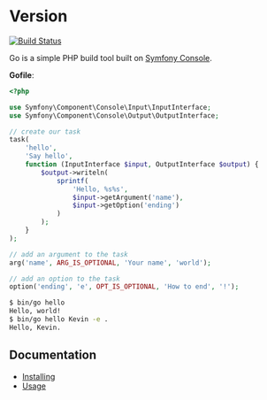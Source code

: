 Version
=======

[![Build Status]](http://travis-ci.org/herrera-io/php-go)

Go is a simple PHP build tool built on [Symfony Console][].

**Gofile**:

```php
<?php

use Symfony\Component\Console\Input\InputInterface;
use Symfony\Component\Console\Output\OutputInterface;

// create our task
task(
    'hello',
    'Say hello',
    function (InputInterface $input, OutputInterface $output) {
        $output->writeln(
            sprintf(
                'Hello, %s%s',
                $input->getArgument('name'),
                $input->getOption('ending')
            )
        );
    }
);

// add an argument to the task
arg('name', ARG_IS_OPTIONAL, 'Your name', 'world');

// add an option to the task
option('ending', 'e', OPT_IS_OPTIONAL, 'How to end', '!');
```

```sh
$ bin/go hello
Hello, world!
$ bin/go hello Kevin -e .
Hello, Kevin.
```

Documentation
-------------

- [Installing][]
- [Usage][]

[Build Status]: https://secure.travis-ci.org/herrera-io/php-go.png?branch=master
[Symfony Console]: http://symfony.com/doc/current/components/console/introduction.html
[Installing]: doc/00-Installing.md
[Usage]: doc/01-Usage.md
